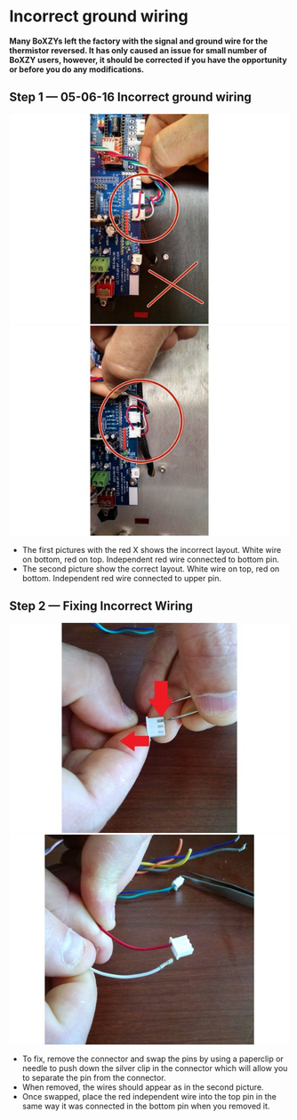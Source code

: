 # Incorrect ground wiring

**Many BoXZYs left the factory with the signal and ground wire for the thermistor reversed. It has only caused an issue for small number of BoXZY users, however, it should be corrected if you have the opportunity or before you do any modifications.**

## Step 1 — 05-06-16 Incorrect ground wiring

![alt text](images/Incorrect_wiring_part1-1.jpg "Incorrect wiring part 1-1")
![alt text](images/Incorrect_wiring_part1-2.jpg "Incorrect wiring part 1-2")

 * The first pictures with the red X shows the incorrect layout. White wire on bottom, red on top. Independent red wire connected to bottom pin.
 * The second picture show the correct layout. White wire on top, red on bottom. Independent red wire connected to upper pin.

## Step 2 — Fixing Incorrect Wiring

![alt text](images/Incorrect_wiring_part2-1.jpg "Incorrect wiring part 2-1")
![alt text](images/Incorrect_wiring_part2-2.jpg "Incorrect wiring part 2-2")

 * To fix, remove the connector and swap the pins by using a paperclip or needle to push down the silver clip in the connector which will allow you to separate the pin from the connector.
 * When removed, the wires should appear as in the second picture.
 * Once swapped, place the red independent wire into the top pin in the same way it was connected in the bottom pin when you removed it.
